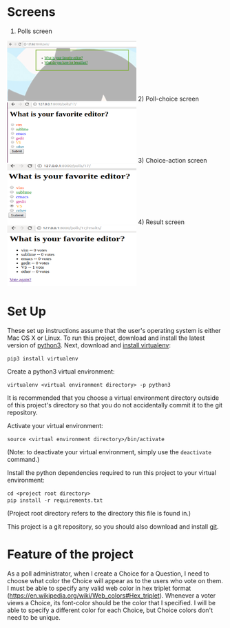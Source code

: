 Screens
=======
1) Polls screen
<img src="polls/static/polls/images/polls.png" height="140" width="300"/>
2) Poll-choice screen
<img src="polls/static/polls/images/choice.png" height="140" width="300"/>
3) Choice-action screen
<img src="polls/static/polls/images/choice-taken.png" height="140" width="300"/>
4) Result screen
<img src="polls/static/polls/images/result.png" height="140" width="300"/>


Set Up
======
These set up instructions assume that the user's operating system is either Mac OS X or Linux. To run this project, download and install the latest version of [python3](https://www.python.org/downloads/). Next, download and [install virtualenv](https://virtualenv.pypa.io/en/latest/installation.html):

```
pip3 install virtualenv
```

Create a python3 virtual environment:

```
virtualenv <virtual environment directory> -p python3
```

It is recommended that you choose a virtual environment directory outside of this project's directory so that you do not accidentally commit it to the git repository.

Activate your virtual environment:

```
source <virtual environment directory>/bin/activate
```

(Note: to deactivate your virtual environment, simply use the `deactivate` command.)

Install the python dependencies required to run this project to your virtual environment:

```
cd <project root directory>
pip install -r requirements.txt
```

(Project root directory refers to the directory this file is found in.)

This project is a git repository, so you should also download and install [git](https://git-scm.com/downloads).

Feature of the project
================================

As a poll administrator, when I create a Choice for a Question, I need to choose what color the Choice will appear as to the users who vote on them. I must be able to specify any valid web color in hex triplet format (https://en.wikipedia.org/wiki/Web_colors#Hex_triplet). Whenever a voter views a Choice, its font-color should be the color that I specified. I will be able to specify a different color for each Choice, but Choice colors don't need to be unique.




